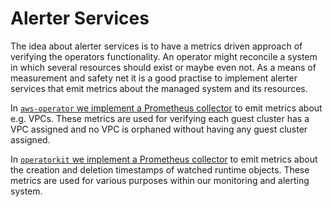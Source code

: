 # Alerter Services

The idea about alerter services is to have a metrics driven approach of
verifying the operators functionality. An operator might reconcile a system in
which several resources should exist or maybe even not. As a means of
measurement and safety net it is a good practise to implement alerter services
that emit metrics about the managed system and its resources.

In [`aws-operator` we implement a Prometheus collector](https://github.com/giantswarm/aws-operator/blob/845afd245b0ace5cc6b37a1bd4f5da6c7e1d12d6/service/collector/collector.go)
to emit metrics about e.g. VPCs. These metrics are used for verifying each guest
cluster has a VPC assigned and no VPC is orphaned without having any guest
cluster assigned.

In [`operatorkit` we implement a Prometheus collector](https://github.com/giantswarm/operatorkit/blob/929bed01204f9a210f4589b4f3282e7f8028cce0/informer/collector.go)
to emit metrics about the creation and deletion timestamps of watched runtime
objects. These metrics are used for various purposes within our monitoring and
alerting system.
